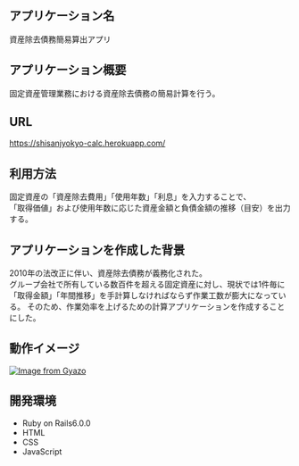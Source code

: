 ## アプリケーション名
資産除去債務簡易算出アプリ

## アプリケーション概要
固定資産管理業務における資産除去債務の簡易計算を行う。

## URL 
https://shisanjyokyo-calc.herokuapp.com/

## 利用方法	
固定資産の「資産除去費用」「使用年数」「利息」を入力することで、  
「取得価値」および使用年数に応じた資産金額と負債金額の推移（目安）を出力する。

## アプリケーションを作成した背景	
2010年の法改正に伴い、資産除去債務が義務化された。  
グループ会社で所有している数百件を超える固定資産に対し、現状では1件毎に「取得金額」「年間推移」を手計算しなければならず作業工数が膨大になっている。
そのため、作業効率を上げるための計算アプリケーションを作成することにした。

## 動作イメージ
[![Image from Gyazo](https://i.gyazo.com/49b3b9c76fd6b4787b7640ebe7ebb6fe.gif)](https://gyazo.com/49b3b9c76fd6b4787b7640ebe7ebb6fe)

## 開発環境	
- Ruby on Rails6.0.0
- HTML
- CSS
- JavaScript
